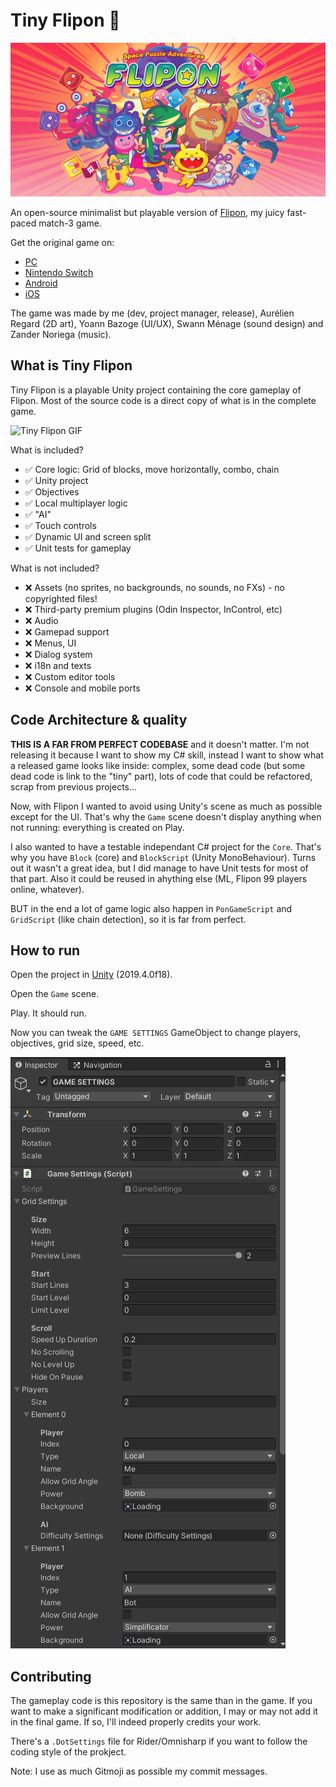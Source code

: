 # Tiny Flipon 🚀

![Banner](banner.png)

An open-source minimalist but playable version of [Flipon](https://www.flipon.net), my juicy fast-paced match-3 game.

Get the original game on:

- [PC](https://store.steampowered.com/app/1285020/Flipon/)
- [Nintendo Switch](https://www.nintendo.com/games/detail/flipon-switch/)
- [Android](https://play.google.com/store/apps/details?id=com.pid.flipon) 
- [iOS](https://apps.apple.com/us/app/flipon/id1535461342)

The game was made by me (dev, project manager, release), Aurélien Regard (2D art), Yoann Bazoge (UI/UX), Swann Ménage (sound design) and Zander Noriega (music).

## What is Tiny Flipon

Tiny Flipon is a playable Unity project containing the core gameplay of Flipon. Most of the source code is a direct copy of what is in the complete game.

![Tiny Flipon GIF](tiny-flipon.gif)

What is included?

- ✅ Core logic: Grid of blocks, move horizontally, combo, chain
- ✅ Unity project
- ✅ Objectives 
- ✅ Local multiplayer logic
- ✅ "AI" 
- ✅ Touch controls
- ✅ Dynamic UI and screen split
- ✅ Unit tests for gameplay

What is not included?

- ❌ Assets (no sprites, no backgrounds, no sounds, no FXs) - no copyrighted files!
- ❌ Third-party premium plugins (Odin Inspector, InControl, etc)
- ❌ Audio
- ❌ Gamepad support 
- ❌ Menus, UI
- ❌ Dialog system
- ❌ i18n and texts
- ❌ Custom editor tools
- ❌ Console and mobile ports

## Code Architecture & quality 

**THIS IS A FAR FROM PERFECT CODEBASE** and it doesn't matter. I'm not releasing it because I want to show my C# skill, instead I want to show what a released game looks like inside: complex, some dead code (but some dead code is link to the "tiny" part), lots of code that could be refactored, scrap from previous projects... 

Now, with Flipon I wanted to avoid using Unity's scene as much as possible except for the UI. That's why the `Game` scene doesn't display anything when not running: everything is created on Play.

I also wanted to have a testable independant C# project for the `Core`. That's why you have `Block` (core) and `BlockScript` (Unity MonoBehaviour).
Turns out it wasn't a great idea, but I did manage to have Unit tests for most of that part. Also it could be reused in ahything else (ML, Flipon 99 players online, whatever).

BUT in the end a lot of game logic also happen in `PonGameScript` and `GridScript` (like chain detection), so it is far from perfect.

## How to run

Open the project in [Unity](unity3d.com/) (2019.4.0f18).

Open the `Game` scene.

Play. It should run.

Now you can tweak the `GAME SETTINGS` GameObject to change players, objectives, grid size, speed, etc.

![Game Settinngs GameObject](settings.png)


## Contributing

The gameplay code is this repository is the same than in the game.
If you want to make a significant modification or addition, I may or may not add it in the final game. If so, I'll indeed properly credits your work.

There's a `.DotSettings` file for Rider/Omnisharp if you want to follow the coding style of the prokject.

Note: I use as much Gitmoji as possible my commit messages.



